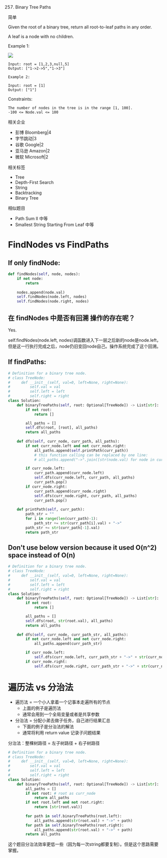 257. Binary Tree Paths

简单


Given the root of a binary tree, return all root-to-leaf paths in any order.

A leaf is a node with no children.

 

Example 1:

![](https://assets.leetcode.com/uploads/2021/03/12/paths-tree.jpg)

```
Input: root = [1,2,3,null,5]
Output: ["1->2->5","1->3"]

Example 2:

Input: root = [1]
Output: ["1"]
``` 

Constraints:
```
The number of nodes in the tree is in the range [1, 100].
-100 <= Node.val <= 100
```




相关企业

- 彭博 Bloomberg|4
- 字节跳动|3
- 谷歌 Google|2
- 亚马逊 Amazon|2
- 微软 Microsoft|2

相关标签
- Tree
- Depth-First Search
- String
- Backtracking
- Binary Tree

相似题目
- Path Sum II
中等
- Smallest String Starting From Leaf
中等

# FindNodes vs FindPaths

## If only findNode:
	
```py
def findNodes(self, node, nodes):
    if not node:
        return
    
    nodes.append(node.val)
    self.findNodes(node.left, nodes)
    self.findNodes(node.right, nodes)
```

## 在 findNodes 中是否有回溯 操作的存在呢？
Yes. 

self.findNodes(node.left, nodes)调函数进入下一层之后新的node是node.left， 但是这一行执行完成之后，node仍旧变回node自己。操作系统完成了这个回溯。


## If findPaths:

```py
# Definition for a binary tree node.
# class TreeNode:
#     def __init__(self, val=0, left=None, right=None):
#         self.val = val
#         self.left = left
#         self.right = right
class Solution:
    def binaryTreePaths(self, root: Optional[TreeNode]) -> List[str]:
        if not root:
            return []

        all_paths = []
        self.dfs(root, [root], all_paths)
        return all_paths
    
    def dfs(self, curr_node, curr_path, all_paths):
        if not curr_node.left and not curr_node.right:
            all_paths.append(self.printPath(curr_path))
            # this function calling can be replaced by one line:
            # all_paths.append("->".join([str(node.val) for node in curr_path]))

        if curr_node.left:
            curr_path.append(curr_node.left)
            self.dfs(curr_node.left, curr_path, all_paths)
            curr_path.pop()
        if curr_node.right:
            curr_path.append(curr_node.right)
            self.dfs(curr_node.right, curr_path, all_paths)
            curr_path.pop()
    
    def printPath(self, curr_path):
        path_str = ""
        for i in range(len(curr_path)-1):
            path_str += str(curr_path[i].val) + "->" 
        path_str += str(curr_path[-1].val)
        return path_str
```

## Don't use below version because it used O(n^2) space instead of O(n)

```py
# Definition for a binary tree node.
# class TreeNode:
#     def __init__(self, val=0, left=None, right=None):
#         self.val = val
#         self.left = left
#         self.right = right
class Solution:
    def binaryTreePaths(self, root: Optional[TreeNode]) -> List[str]:
        if not root:
            return []

        all_paths = []
        self.dfs(root, str(root.val), all_paths)
        return all_paths
    
    def dfs(self, curr_node, curr_path_str, all_paths):
        if not curr_node.left and not curr_node.right:
            all_paths.append(curr_path_str)

        if curr_node.left:
            self.dfs(curr_node.left, curr_path_str + "->" + str(curr_node.left.val), all_paths) # big space consumption
        if curr_node.right:
            self.dfs(curr_node.right, curr_path_str + "->" + str(curr_node.right.val), all_paths)
```

# 遍历法 vs 分治法

- 遍历法 = 一个小人拿着一个记事本走遍所有的节点 
  - 上面的例子是遍历法
  - 通常会用到一个全局变量或者是共享参数
- 分治法 = 分配小弟去做子任务，自己进行结果汇总
  - 下面的例子是分治法的解法
  - 通常将利用 return value 记录子问题结果

分治法：整棵树路径 = 左子树路径 + 右子树路径
```py
# Definition for a binary tree node.
# class TreeNode:
#     def __init__(self, val=0, left=None, right=None):
#         self.val = val
#         self.left = left
#         self.right = right
class Solution:
    def binaryTreePaths(self, root: Optional[TreeNode]) -> List[str]:
        all_paths = []
        if not root: # root as curr_node
            return all_paths
        if not root.left and not root.right:
            return [str(root.val)]
        
        for path in self.binaryTreePaths(root.left):
            all_paths.append(str(root.val) + "->" + path)
        for path in self.binaryTreePaths(root.right):
            all_paths.append(str(root.val) + "->" + path)
        return all_paths
```

这个题目分治法效率更低一些（因为每一次string都要复制）。但是这个思路需要掌握。